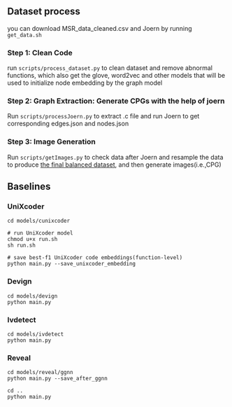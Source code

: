 
## Dataset process

you can download MSR_data_cleaned.csv and Joern by running `get_data.sh`

### Step 1: Clean Code 

run `scripts/process_dataset.py` to clean dataset and remove abnormal functions, which also get the glove, word2vec and other models that will be used to initialize node embedding by the graph model

### Step 2: Graph Extraction: Generate CPGs with the help of joern

Run `scripts/processJoern.py` to extract .c file and run Joern to get corresponding edges.json and nodes.json

### Step 3: Image Generation

Run `scripts/getImages.py` to check data after Joern and resample the data to produce [the final balanced dataset](https://drive.google.com/file/d/1biGbJ4t3zxdYLw9-o_mPph8t_xVbW4RA/view?usp=sharing), and then generate images(i.e.,CPG)

## Baselines 

### UniXcoder

```shell
cd models/cunixcoder

# run UniXcoder model
chmod u+x run.sh
sh run.sh

# save best-f1 UniXcoder code embeddings(function-level)
python main.py --save_unixcoder_embedding

```

### Devign

```shell
cd models/devign
python main.py
```

### Ivdetect

```shell
cd models/ivdetect
python main.py
```

### Reveal

```shell
cd models/reveal/ggnn
python main.py --save_after_ggnn

cd ..
python main.py
```

 
